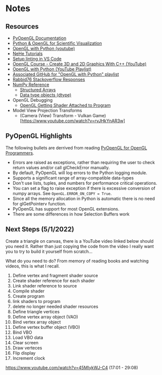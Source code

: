 # Notes

## Resources

- [PyOpenGL Documentation](http://pyopengl.sourceforge.net/documentation/)
- [Python & OpenGL for Scientific Visualization](https://www.labri.fr/perso/nrougier/python-opengl/)
- [OpenGL with Python (youtube)](https://www.youtube.com/playlist?list=PLn3eTxaOtL2PDnEVNwOgZFm5xYPr4dUoR)
- [NeHe Tutorials](https://nehe.gamedev.net/)
- [Setup linting in VS Code](https://code.visualstudio.com/docs/python/linting)
- [OpenGL Course - Create 3D and 2D Graphics With C++ (YouTube)](https://www.youtube.com/watch?v=45MIykWJ-C4)
- [OpenGL with Python (YouTube Playlist)](https://www.youtube.com/playlist?list=PLn3eTxaOtL2PDnEVNwOgZFm5xYPr4dUoR)
- [Associated GitHub for "OpenGL with Python" playlist](https://github.com/amengede/getIntoGameDev)
- [Rabbid76 Stackoverflow Responses](https://stackoverflow.com/users/5577765/rabbid76)
- [NumPy Reference](https://numpy.org/devdocs/reference/index.html)
  - [Structured Arrays](https://numpy.org/doc/stable/user/basics.rec.html)
  - [Data type objects (dtype)](https://numpy.org/devdocs/reference/arrays.dtypes.html#arrays-dtypes-constructing)
- OpenGL Debugging
  - [OpenGL Getting Shader Attached to Program](https://stackoverflow.com/questions/15537415/opengl-getting-shader-attached-to-program)
- Model View Projection Transforms
  - (Camera (View) Transform - Vulkan Game)[https://www.youtube.com/watch?v=rvJHkYnAR3w]


## PyOpenGL Highlights

The following bullets are derrived from reading [PyOpenGL for OpenGL Programmers](http://pyopengl.sourceforge.net/documentation/opengl_diffs.html).

- Errors are raised as exceptions, rather than requiring the user to check return values and/or call glCheckError manually.
- By default, PyOpenGL will log errors to the Python logging module. 
- Supports a significant range of array-compatible data-types
- Don't use lists, tuples, and numbers for performance critical operations.
- You can set a flag to raise exception if there is excessive conversion of numpy arrays. See `OpenGL.ERROR_ON_COPY = True`. 
- Since all the memory allocation in Python is automatic there is no need for glGetPointerv function.
- PyOpenGL has support for most OpenGL extensions.
- There are some differences in how Selection Buffers work

## Next Steps (5/1/2022)
Create a triangle on canvas, there is a YouTube video linked below should you need it. Rather than just copying the code from the video I really want you to try to build it yourself from scratch...

What do you need to do? From memory of reading books and watching videos, this is what I recall.

1. Define vertex and fragment shader source
2. Create shader reference for each shader
3. Link shader reference to source
4. Compile shader
5. Create program
6. link shaders to program
7. delete no longer needed shader resources
8. Define triangle vertices
9. Define vertex array object (VAO)
10. Bind vertex array object
11. Define vertex buffer object (VBO)
12. Bind VBO
13. Load VBO data
14. Clear screen
15. Draw verteces
16. Flip display
17. Increment clock


https://www.youtube.com/watch?v=45MIykWJ-C4 (17:01 - 29:08)
